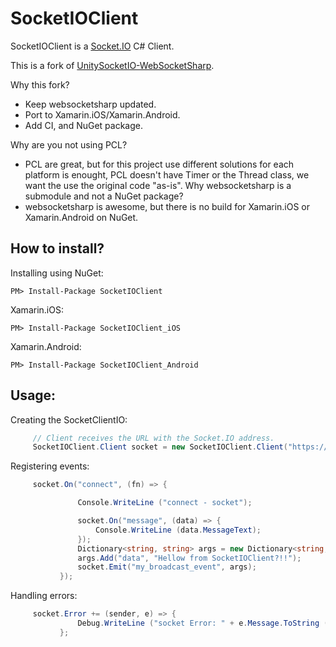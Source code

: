 SocketIOClient
==============

SocketIOClient is a [Socket.IO](http://socket.io/) C# Client.

This is a fork of [UnitySocketIO-WebSocketSharp](https://github.com/kaistseo/UnitySocketIO-WebSocketSharp).

Why this fork?
  * Keep websocketsharp updated.
  * Port to Xamarin.iOS/Xamarin.Android.
  * Add CI, and NuGet package.
  
Why are you not using PCL?
  * PCL are great, but for this project use different solutions for each platform is enought, PCL doesn't have Timer or the Thread class, we want the use the original code "as-is".
Why websocketsharp is a submodule and not a NuGet package?
  * websocketsharp is awesome, but there is no build for Xamarin.iOS or Xamarin.Android on NuGet.
  
How to install?
-----------

Installing using NuGet:

    PM> Install-Package SocketIOClient
  
Xamarin.iOS:

    PM> Install-Package SocketIOClient_iOS

Xamarin.Android:

    PM> Install-Package SocketIOClient_Android
    

Usage:
-----------

  Creating the SocketClientIO:
  
 ```csharp
      // Client receives the URL with the Socket.IO address.
      SocketIOClient.Client socket = new SocketIOClient.Client("https://localhost:5000/");
 ```

Registering events:

 ```csharp
      socket.On("connect", (fn) => {

				Console.WriteLine ("connect - socket");

				socket.On("message", (data) => {
					Console.WriteLine (data.MessageText);
				});
				Dictionary<string, string> args = new Dictionary<string, string>();
				args.Add("data", "Hellow from SocketIOClient?!!");
				socket.Emit("my_broadcast_event", args);
			});
 ```
 
Handling errors:

 ```csharp
      socket.Error += (sender, e) => {
				Debug.WriteLine ("socket Error: " + e.Message.ToString ());
			};
 ```
